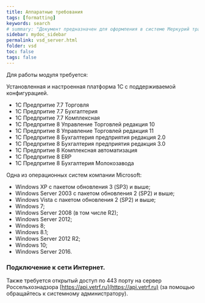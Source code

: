 ```yaml
---
title: Аппаратные требования 
tags: [formatting]
keywords: search
# summary: "Документ предназначен для оформления в системе Меркурий транспортной партии."
sidebar: mydoc_sidebar
permalink: vsd_server.html
folder: vsd
toc: false
tags: false
---
```


<style>
.result {
background-color: #000000;
border: 1px solid #dedede;
padding: 10px;
margin-top: 10px;
margin-bottom: 10px;
}
</style>

Для работы модуля требуется:

Установленная и настроенная платформа 1С с поддерживаемой конфигурацией.
* 1C Предпритие 7.7 Торговля 
* 1C Предпритие 7.7 Бухгалтерия
* 1C Предпритие 7.7 Комплексная 
* 1C Предпритие 8 Управление Торговлей редакция 10
* 1C Предпритие 8 Управление Торговлей редакция 11
* 1C Предпритие 8 Бухгалтерия предприятия редакция 2.0
* 1C Предпритие 8 Бухгалтерия предприятия редакция 3.0
* 1C Предпритие 8 Комплексная автоматизация 
* 1C Предпритие 8 ERP 
* 1C Предпритие 8 Бухгалтерия Молокозавода 


Одна из операционных систем компании Microsoft:
* Windows XP с пакетом обновления 3 (SP3) и выше;
* Windows Server 2003 с пакетом обновления 2 (SP2) и выше;
* Windows Vista с пакетом обновления 2 (SP2) и выше;
* Windows 7;
* Windows Server 2008 (в том числе R2);
* Windows Server 2012;
* Windows 8;
* Windows 8.1;
* Windows Server 2012 R2;
* Windows 10;
* Windows Server 2016.

### Подключение к сети Интернет.
Также требуется открытый доступ по 443 порту на сервер Россельхознадзора [https://api.vetrf.ru](https://api.vetrf.ru) (за помощью обращайтесь к системному администратору).